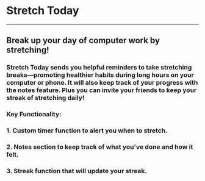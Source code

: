# Stretch Today

---

## Break up your day of computer work by stretching!

### Stretch Today sends you helpful reminders to take stretching breaks—promoting healthier habits during long hours on your computer or phone. It will also keep track of your progress with the notes feature. Plus you can invite your friends to keep your streak of stretching daily!

### Key Functionality:

### 1. Custom timer function to alert you when to stretch.

### 2. Notes section to keep track of what you've done and how it felt.

### 3. Streak function that will update your streak.
